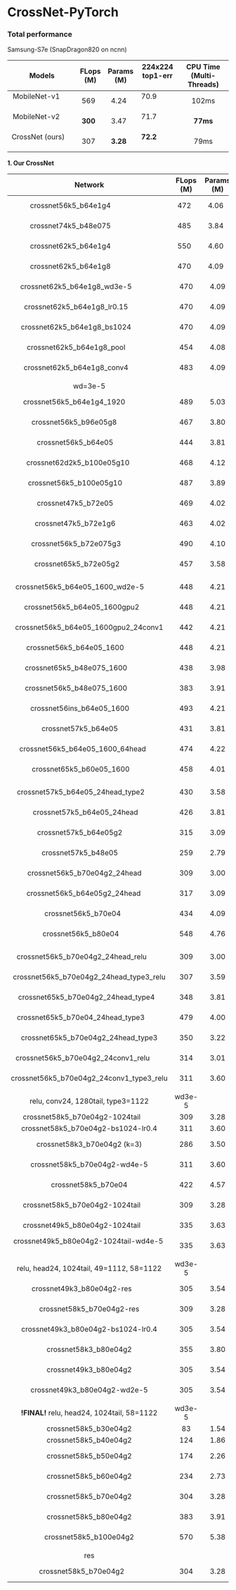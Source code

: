 # CrossNet-PyTorch

### Total performance

Samsung-S7e (SnapDragon820 on ncnn)

|  Models |       FLops</br>(M)    |  Params</br>(M) | 224x224</br>top1-err   |   CPU Time</br>(Multi-Threads)  |
| :------------------------------: | :----: | :----: | :--------------------: | :-------: |
| MobileNet-v1                     | 569    | 4.24   | 70.9                   | 102ms |
| MobileNet-v2                     | **300**    | 3.47   | 71.7                   | **77ms**  |
| CrossNet (ours)                  | 307    | **3.28**   | **72.2**                   | 79ms  |

**1. Our CrossNet**

|  Network|       FLops</br>(M)       |  Params</br>(M) | 224x224</br>top1-err   |   Server  |
| :--------------------------------------: | :----: | :----: | :--------------------: | :-------: |
| crossnet56k5_b64e1g4                     | 472    | 4.06   | 27.51/27.19            | 20-former |
| crossnet74k5_b48e075                     | 485    | 3.84   | 28.10/27.74            | 20-later  |  
| crossnet62k5_b64e1g4                     | 550    | 4.60   | 27.06/26.87            | 70-former |
| crossnet62k5_b64e1g8                     | 470    | 4.09   | 27.70/27.39            | 70-later  |  
| crossnet62k5_b64e1g8_wd3e-5              | 470    | 4.09   | 27.35/27.01            | 30-former |
| crossnet62k5_b64e1g8_lr0.15              | 470    | 4.09   | 28.11/27.65            | 30-later  |
| crossnet62k5_b64e1g8_bs1024              | 470    | 4.09   | 27.63/27.36            | 21-all    |
| crossnet62k5_b64e1g8_pool                | 454    | 4.08   | 28.05/--               | 40-former |
| crossnet62k5_b64e1g8_conv4               | 483    | 4.09   | 27.55/27.15            | 40-later  |
|                                          |        |        |                        |           |
| wd=3e-5                                  |        |        |                        |           |
| crossnet56k5_b64e1g4_1920                | 489    | 5.03   | 26.94/26.70            | 20-former |
| crossnet56k5_b96e05g8                    | 467    | 3.80   | 27.35/--               | 20-later  |
| crossnet56k5_b64e05                      | 444    | 3.81   | 27.50/27.06            | 21-all    |
| crossnet62d2k5_b100e05g10                | 468    | 4.12   | 27.52/--               | 30-former |
| crossnet56k5_b100e05g10                  | 487    | 3.89   | 27.47/--               | 30-later  |
| crossnet47k5_b72e05                      | 469    | 4.02   | 27.68/--               | 40-former |
| crossnet47k5_b72e1g6                     | 463    | 4.02   | 27.44/--               | 40-later  |
| crossnet56k5_b72e075g3                   | 490    | 4.10   | 27.11/--               | 70-former |
| crossnet65k5_b72e05g2                    | 457    | 3.58   | 27.03/--               | 70-later  |
|                                          |        |        |                        |           |
| crossnet56k5_b64e05_1600_wd2e-5          | 448    | 4.21   | 27.60/--               | 20-former |
| crossnet56k5_b64e05_1600gpu2             | 448    | 4.21   | 27.66/--               | 20-later1 |
| crossnet56k5_b64e05_1600gpu2_24conv1     | 442    | 4.21   | 27.58/--               | 20-later2 |
| crossnet56k5_b64e05_1600                 | 448    | 4.21   | 27.41/27.03            | 21-all    |
| crossnet65k5_b48e075_1600                | 438    | 3.98   | 28.01/--               | 30-former |
| crossnet56k5_b48e075_1600                | 383    | 3.91   | 28.48/28.05            | 30-later  |
| crossnet56ins_b64e05_1600                | 493    | 4.21   | 27.35/--               | 40-former |
| crossnet57k5_b64e05                      | 431    | 3.81   | 27.94/--               | 40-later  |
| crossnet56k5_b64e05_1600_64head          | 474    | 4.22   | 27.14/--               | 70-former |
| crossnet65k5_b60e05_1600                 | 458    | 4.01   | 27.51/--               | 70-later  |
|                                          |        |        |                        |           |
| crossnet57k5_b64e05_24head_type2         | 430    | 3.58   | 28.28/--               | 20-former |
| crossnet57k5_b64e05_24head               | 426    | 3.81   | 28.08/--               | 20-later  |
| crossnet57k5_b64e05g2                    | 315    | 3.09   | 28.49/28.02            | 30-former |
| crossnet57k5_b48e05                      | 259    | 2.79   | 30.13/--               | 30-later  |
| crossnet56k5_b70e04g2_24head             | 309    | 3.00   | 28.39/27.96            | 40-former |
| crossnet56k5_b64e05g2_24head             | 317    | 3.09   | 28.61/--               | 40-later  |
| crossnet56k5_b70e04                      | 434    | 4.09   | 27.43/27.28            | 70-former |
| crossnet56k5_b80e04                      | 548    | 4.76   | 26.70/26.47            | 70-later  |
|                                          |        |        |                        |           |
| crossnet56k5_b70e04g2_24head_relu        | 309    | 3.00   | 28.34/--               | 20-former |
| crossnet56k5_b70e04g2_24head_type3_relu  | 307    | 3.59   | 28.17/27.84            | 20-later  |
| crossnet65k5_b70e04g2_24head_type4       | 348    | 3.81   | 28.02/--               | 21-all    |
| crossnet65k5_b70e04_24head_type3         | 479    | 4.00   | 27.13/--               | 30-former |
| crossnet65k5_b70e04g2_24head_type3       | 350    | 3.22   | 28.20/--               | 30-later  |
| crossnet56k5_b70e04g2_24conv1_relu       | 314    | 3.01   | fail                   | 70-former |
| crossnet56k5_b70e04g2_24conv1_type3_relu | 311    | 3.60   | 28.22/27.89            | 70-later  |
|                                          |        |        |                        |           |
| relu, conv24, 1280tail, type3=1122       | wd3e-5 |        |                        |           |
| crossnet58k5_b70e04g2-1024tail           | 309    | 3.28   | fail                   | 20-all    |
| crossnet58k5_b70e04g2-bs1024-lr0.4       | 311    | 3.60   | fail                   | 21-all    |
| crossnet58k3_b70e04g2 (k=3)              | 286    | 3.50   | 28.77/28.38            | 30-former |
| crossnet58k5_b70e04g2-wd4e-5             | 311    | 3.60   | 28.78/--               | 30-later  |
| crossnet58k5_b70e04                      | 422    | 4.57   | 27.69/--               | 40-former |
| crossnet58k5_b70e04g2-1024tail           | 309    | 3.28   | 28.27/27.90            | 40-later  |
| crossnet49k5_b80e04g2-1024tail           | 335    | 3.63   | 28.43/--               | 70-former |
| crossnet49k5_b80e04g2-1024tail-wd4e-5    | 335    | 3.63   | 28.74/--               | 70-later  |
|                                          |        |        |                        |           |
| relu, head24, 1024tail, 49=1112, 58=1122 | wd3e-5 |        |                        |           |
| crossnet49k3_b80e04g2-res                | 305    | 3.54   | --/--                  | 20-former |
| crossnet58k5_b70e04g2-res                | 309    | 3.28   | --/--                  | 20-later  |
| crossnet49k3_b80e04g2-bs1024-lr0.4       | 305    | 3.54   | 29.00/--               | 21-all    |
| crossnet58k3_b80e04g2                    | 355    | 3.80   | 28.05/--               | 30-former |
| crossnet49k3_b80e04g2                    | 305    | 3.54   | 28.87/--               | 30-later  |
| crossnet49k3_b80e04g2-wd2e-5             | 305    | 3.54   | 29.19/--               | 40-former |
|                                          |        |        |                        |           |
| **!FINAL!** relu, head24, 1024tail, 58=1122 | wd3e-5 |     |                        |           |
| crossnet58k5_b30e04g2                    | 83     | 1.54   | --/--                  | 21-all    |
| crossnet58k5_b40e04g2                    | 124    | 1.86   | --/--                  | 21-all    |
| crossnet58k5_b50e04g2                    | 174    | 2.26   | --/--                  | 30-former |
| crossnet58k5_b60e04g2                    | 234    | 2.73   | --/--                  | 30-later  |
| crossnet58k5_b70e04g2                    | 304    | 3.28   | --/--                  | 40-former |
| crossnet58k5_b80e04g2                    | 383    | 3.91   | --/--                  | 70-former |
| crossnet58k5_b100e04g2                   | 570    | 5.38   | --/--                  | 70-later  |
|                                          |        |        |                        |           |
|     res                                  |        |        |                        |           |
| crossnet58k5_b70e04g2                    | 304    | 3.28   | --/--                  | 20-former |
